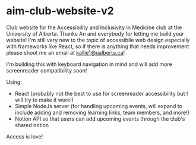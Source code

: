 # aim-club-website-v2

Club website for the Accessibility and Inclusivity in Medicine club at the University of Alberta.
Thanks An and everybody for letting me build your website! 
I'm still very new to the topic of accessibile web design especially with frameworks like React, 
so if there is anything that needs improvement please shoot me an email at kallie1@ualberta.ca!

I'm building this with keyboard navigation in mind and will add more screenreader compatibility soon!

Using:
- React (probably not the best to use for screenreader accessibility but I will try to make it work!)
- Simple NodeJs server (for handling upcoming events, will expand to include adding and 
  removing learning links, team members, and more!)
- Notion API so that users can add upcoming events through the club's shared notion

Access is love!
